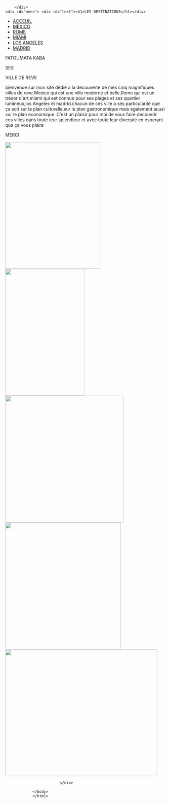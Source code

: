 <!DOCTYPE html>
<html lang="en">
<head>
    <meta charset="UTF-8">
    <meta name="viewport" content="width=, initial-scale=1.0">
    <title>Document</title>
    <link rel="stylesheet" href="index.css">
</head>
<body>
    <div id="pricipal">
        <div id="entete">

        </div>
    <div id="menu"> <div id="text"><h1>LES DESTINATIONS</h1></div>
   <ul>
 <li><a href="index.html">ACCEUIL</a></li>
<li><a href="MEXICO.html">MEXICO</a></li>
 <li><a href="ROME.html">ROME</a></li>
                                <li><a href="MIAMI.html">MIAMI</a></li>
                                <li><a href="LOS ANGELES.html">LOS ANGELES</a></li>
                                <li><a href="MADRID.html">MADRID</a></li>
                            </ul>
                        </div>
                        <div id="contenu">
                                <div id="gauche">
                                    <P>FATOUMATA KABA</P>
                                    <P>SES</P>
                                    <p>VILLE DE REVE</p> 
                                <p>   
                                bienvenue sur mon site dédié a la decouverte de mes cinq magnifiques villes de reve.Mexico qui est une ville moderne et belle,Rome qui est un trésor d'art,miami qui est connue pour ses plages et ses quartier lumineux,los Angeles et madrid.chacun de ces ville a ses particularité que ça soit sur le plan culturelle,sur le plan gastronomique mais egalement auusi sur le plan economique .C'est un plaisir pour moi de vous faire decouvrir ces villes dans toute leur splendleur et avec toute leur diversité en esperant  que ça vous plaira
                                </p>
                                <P>MERCI</P>
                            </div>
                            <div id="droite">
                             <a href="MIAMI.html"><img src="https://i.ytimg.com/vi/1NtN0B4yAss/maxresdefault.jpg" height="400" width="300" ></a>
                              <a href="ROME.html"><img src="" alt="" height="400" width="250"></a>
                               <a href="MEXICO.html"><img src="https://th.bing.com/th/id/R.ac79098c839290a23f5edc6945ee17f6?rik=RX6iwrSrb9ja4A&riu=http%3a%2f%2fmonumentsdemexico.com%2fcontent%2fpalacio-bellas-artes.jpg&ehk=%2fznBouInoCSe17lqohUGHaHib6n4hnTxzERSoQ%2fLDUk%3d&risl=&pid=ImgRaw&r=0" alt="" height="400" width="375"></a>
                               <a href="LOS ANGELES.html"><img src="https://th.bing.com/th/id/R.44e5c793444f3a1efbb6b72ab3f0afbb?rik=%2fIohA35ORuUptw&riu=http%3a%2f%2fa.mktgcdn.com%2fp%2fBgYB3-1whTl0HGjlTuniy6IADnqJk75NZdZsoYL1aIQ%2f3144x2088.jpg&ehk=chSRsTGrQhSDe0IJl2Ga6uCadt%2b3EYZarK30Jzumpcg%3d&risl=&pid=ImgRaw&r=0" alt="" height="400" width="365"></a>
                              <a href="MADRID.html"><img src="https://thumbs.dreamstime.com/z/fountain-madrid-spain-plaza-de-cibeles-97586668.jpg" alt="" height="400" width="480"></a>
                                
                 
                            </div>
                
                </body>
                </html>
                

